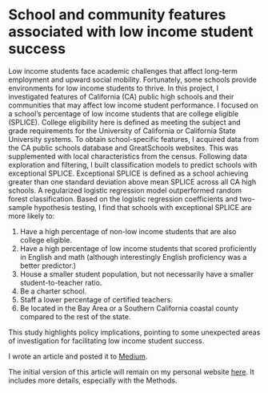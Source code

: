 # School and community features associated with low income student success

Low income students face academic challenges that affect long-term employment and upward social mobility. Fortunately, some schools provide environments for low income students to thrive. In this project, I investigated features of California (CA) public high schools and their communities that may affect low income student performance. I focused on a school’s percentage of low income students that are college eligible (SPLICE). College eligibility here is defined as meeting the subject and grade requirements for the University of California or California State University systems. To obtain school-specific features, I acquired data from the CA public schools database and GreatSchools websites. This was supplemented with local characteristics from the census. Following data exploration and filtering, I built classification models to predict schools with exceptional SPLICE. Exceptional SPLICE is defined as a school achieving greater than one standard deviation above mean SPLICE across all CA high schools. A regularized logistic regression model outperformed random forest classification. Based on the logistic regression coefficients and two-sample hypothesis testing, I find that schools with exceptional SPLICE are more likely to:

1. Have a high percentage of non-low income students that are also college eligible.
2. Have a high percentage of low income students that scored proficiently in English and math (although interestingly English proficiency was a better predictor.)
3. House a smaller student population, but not necessarily have a smaller student-to-teacher ratio.
4. Be a charter school.
5. Staff a lower percentage of certified teachers.
6. Be located in the Bay Area or a Southern California coastal county compared to the rest of the state.

This study highlights policy implications, pointing to some unexpected areas of investigation for facilitating low income student success.

I wrote an article and posted it to [Medium](https://medium.com/@ben.lacar01/school-and-community-features-associated-with-low-income-student-success-42797cd6baad).

The initial version of this article will remain on my personal website [here](https://benslack19.github.io/projects/0_CA-SPLICE/). It includes more details, especially with the Methods.